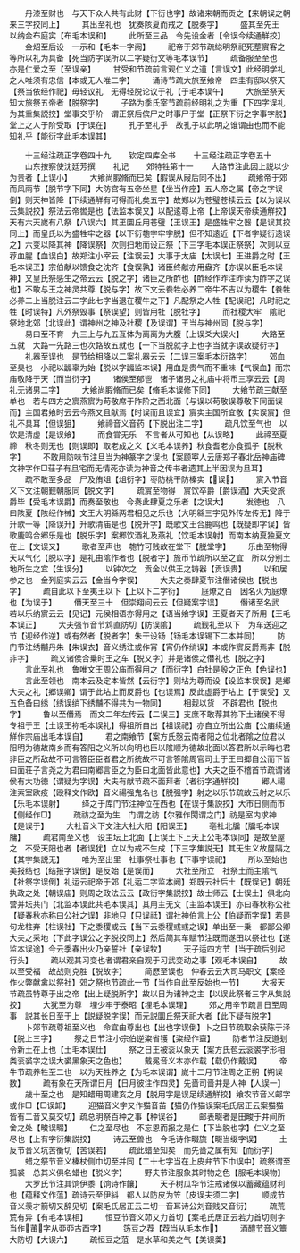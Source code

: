 <!-- { "loadSidebar": true } -->
　　丹漆至财也　与天下众人共有此财【下衍也字】故诸来朝而贡之【来朝误之朝来三字挍同上】
　　其出至礼也　犹奏陔夏而戒之【脱奏字】
　　盛其至先王　以纳金布庭实【布毛本误和】
　　此所至三品　令先设金者【令误今续通觧挍】
　　金炤至后设　一示和【毛本一字阙】
　　祀帝于郊节疏縂明祭祀死塟賔客之等所以礼为具备【死当防字误所以二字疑衍文等毛本误节】
　　疏备服至至也　亦是仁爱之至【至误亲】
　　甘受和节疏前言观仁义之道【言误文】此经明学礼之人唯须有忠信【本或无人唯二字】
　　诵诗节疏大旅至飨帝　四圭有邸以祭天【祭当依经作祀】毋轻议礼　无得轻脱论议于礼【于毛本误午】
　　大旅至祭天　知大旅祭五帝者【脱祭字】
　　子路为季氏宰节疏前经明礼之为重【下四字误礼为其重集説挍】堂事交乎阶　谓正祭后傧尸之时事尸于堂【正祭下衍之字事字脱】堂上之人于阶受取【于误在】
　　孔子至礼乎　故孔子以此明之谁谓由也而不能知礼乎【能衍字此毛本误其】












　　十三经注疏正字卷四十九
　　钦定四库全书
　　十三经注疏正字卷五十
　　山东按察使沈廷芳撰
　　礼记
　　郊特牲第十一
　　大路节注此因上説以少为贵者【上误小】
　　大飨尚腵脩而巳矣【腵误从叚后同不出】
　　疏飨帝于郊而风雨节【脱节字下同】大防宫有五帝坐星【坐当作座】五人帝之属【帝之字误倒】则天神皆降【下续通觧有可得而礼矣五字】故郑以为苍璧苍犊云云【以为误以云集説挍】祭法云帝喾是也【法监本误又】以配逺尊上帝【上帝误天帝续通觧挍】天有六天嵗有八祭【八误六】其玊圜丘用苍璧【玊误王】是盛牲牢之器【是误其挍同上】而皇氏以为盛牲牢之器【以下衍匏字牢字脱】但不知逺近【下者字疑衍逺误之】六变以降其神【降误祭】次则扫地而设正祭【下三字毛本误正祭祭】次则以豆荐血腥【血误白】故郑注小宰云【注误云】大事于太庙【太误七】王进爵之时【王毛本误玊】宗伯献以馈食之沈齐【食误孰】诸臣终献亦用盎齐【亦误以臣毛本误神】又皇氏祭感生之帝云云【脱之字】诸臣之所酢也【酢经作昨注昨读为酢字之误也】不敢与王之神灵共尊【脱与字】故下文云飬牲必养二帝牛不吉以为稷牛【飬牲必养二上当脱注云二字此七字当退在稷牛之下】凡配祭之人牲【配误祀】凡时祀之牲【时误特】凡外祭毁事【祭误望】则皆用牡【脱牡字】
　　而社稷大牢　隂祀祭地北郊【北误此】谓神州之神及社稷【及误谓】玊当与神州同【脱与字】
　　易曰至不育　九三上与九五互体为离离为大腹【上误爻大误火】
　　大路至五就　大路一先路三也次路故五就也【一下当脱就字上也字当就字误故疑衍字】
　　礼器至误也　是节给相降以二案礼器云云【二误三案毛本衍路字】
　　郊血至臭也　小祀以疈辜为始【脱以字疈监本误】用血是贵气而不重味【气误血】而宗庙敬降于天【而当衍字】
　　诸侯至郁鬯　诸子诸男之礼庙中将币三享云云【周礼无诸男二字】
　　大飨尚腵脩而已矣【脩毛本误修下同】
　　大飨节疏三献至单也　若与四方之賔燕賔为苟敬席于阼阶之西北面【与误以苟敬误尊敬下同面误而】主国君飨时云云今燕又且献焉【时误而且误宜】賔实主国所宜敬【实误賔】但礼不具耳【但误狙】
　　飨禘音义音药【下脱出注二字】
　　疏凡饮至气也　以饮是清虚【是误飨】
　　而食甞无乐　不言者从可知也【从误略】
　　此禘至夏禘　秋冬则无也【则误即】取老成之义【义毛本误养】秋食耆老亦食孤子【脱秋字】
　　不敢用防味节注旦当为神篆字之误也【案顾寕人云唐郑子春北岳神庙碑文神字作□荘子有旦宅而无情死亦读为神音之传书者遗其上半因误为旦耳】
　　疏不敢至多品　尸及侑俎【俎衍字】枣防桃干防榛实【误】
　　賔入节音义下文注朝觐朝服同【脱文字】
　　疏賔至物得　賔饮卒爵【爵误酒】大夫受旅爵毕【受毛本误爵】而奏至敬也　今奏此肆夏之乐者【之误大】
　　发徳也　八曰陔夏【陔经作祴】文王大明緜两君相见之乐也【大明緜三字见外传左传无】降于升歌一等【降误升】升歌清庙是也【脱升字】既歌文王合鹿鸣也【既疑即字误】皆歌鹿鸣合郷乐是也【脱乐字】案郷饮酒礼及燕礼【饮毛本误射】而南本纳夏独夏文在上【文误又】
　　歌者至声也　匏竹可贱故在堂下【脱堂字】
　　乐由至物得　天以气化【脱以字】是礼由隂作者也【脱者字】旅币节疏所以至之宜　所以分别土地所生之宜【生误分】
　　以钟次之　贡金以供王之铸器【贡误贵】
　　以和居参之也　金列庭实云云【金当今字误】
　　大夫之奏肆夏节注僭诸侯也【脱也字】
　　疏自此以下至夷王以下【上以下二字衍】
　　庭燎之百　因名火为庭燎也【为误于】
　　僭天至三十　但崇翔问云云【但疑案字误】
　　僭诸至名武　若以乐纳賔云云【见记】元侯相语亦得用之【语当飨字误】王夏者天子所用【王毛本误正】
　　大夫强节音节鸩直防切【防误隂】
　　疏觐礼至以下　为车送迎之节【迎经作逆】或有然者【脱者字】朱干设钖【钖毛本误锡下二本并同】
　　防门节注绣黼丹朱【朱误衣】音义绣注或作宵【宵仍作绡误】本或作賔反爵焉非【脱非字】
　　疏又诸侯合乗时王之车【脱又字】并是诸侯之僣礼也【脱之字】
　　言此至礼也　鲁唯文王周公庙而得用之【而衍字】白牡是殷之正色【色误也】
　　言此至领也　南本云及定本皆然【云衍字】则坫为尊而设【设监本误误】是郷大夫之礼【郷误卿】谓于此坫上而反爵也【也误焉】反此虚爵于坫上【于误受】又五色备曰绣【绣误绡下绣黼不得共为一物同】
　　相觌以货　不辟君也【脱也字】
　　鲁以至僭焉　而文二年左传云【二误三】支庶不敢荐其祢下土诸侯不得专祖于王【土误王祢毛本误礼】得祖所自出【祖误祀】亦自立所出公庙【公庙续通觧作宗庙出毛本误自】
　　君之南飨节【案方氏慤云南者阳之位北者隂之位君以阳明为徳故南乡而有答阳之义所以向明也臣以隂顺为徳故北面以答君所以示晦也君非臣之所敌故不可言答臣臣者君之所统故不可言答隂周官司士于王曰郷自公而下皆曰面荘子言尧之为君曰南郷言臣之为臣曰北面皆此意也】大夫之臣不稽首节疏谓诸侯有大功徳【谓疑为字误】大夫有献节疏不面拜者【者衍字通觧挍】
　　郷人禓注索室欧疫【殴释文作欧】音义禓强鬼名也【脱强字】射之以乐节疏故云射之以乐【乐毛本误射】
　　绎之于库门节注神位在西也【在误于集説挍】大市日侧而市【侧经作□】
　　疏祊之至为生　门谓之祊【尔雅作閍谓之门】祊是室内求神【是误于】
　　大社音义下文注大社大阳【阳误王】
　　亳社北牖【牖毛本误牗】
　　疏君南至义也　设主坛上北面【上误土下上天上公毛本误同】是故至屋之　不受天阳也者【者误犹】立以为戒不生成【下三字集説无】其无生义故屋隔之【其字集説无】
　　唯为至出里　社事祭社事也【下事字误祀】
　　所以至始也　美报结也【结报字误倒】是反始【是误而】
　　大社至所立　社祭土而主隂气【社祭字误倒】礼运云祀帝于郊【礼运二字监本阙】郑既云社后土【既误记】朝廷执政之处【朝误庙】则周之政法云云【政衍字集説挍】故士师云【士误土】俱北向营并坛共门【北监本误此共毛本误其】其用主无文【主监本误王】亦曰春秋称公社【疑春秋亦称曰公社之误】非地只【只误祗】谓社神伯言上公【伯疑而字误】若是句龙柱弃【柱误社】下之黍稷或云【当下云黍稷彧彧之误】单出至一乗　都鄙公卿大夫之采地【下此字误公之字脱挍同上】然后简其车赋节注既而遂田以祭社也【遂监本误途】今云季春出火乃亲誓社【亲误牧】
　　天子适四方节【当于疏后别起行头】
　　疏以观其习变也者谓君亲自观于习武变动之事【观毛本误自】
　　故以至受福　故战则克胜【脱故字】
　　简厯至误也　仲春云云大司马职文【案经作火弊献禽以祭社】郊之祭也节疏此一节【当作自此至反始也一节】
　　大报天节疏虽特尊于出之帝【出上疑脱所字】故以日为诸神之主【以误此祭者三字从集説挍】
　　大犹至为尊　埋少牢于泰昭【埋毛本误理】
　　郊之用辛节疏言日至周事　説其长日至于上【説疑脱字误】而元説圜丘祭天祀大者【此下疑有脱字】
　　卜郊节疏尊祖至义也　命宜由尊出也【出也字误倒】卜之日节疏取余获陈于泽【脱上三字】
　　祭之日节注小宗伯逆粢省镬【粢经作齍】
　　防者节注反道刬令新土在上也【土毛本误仕】
　　祭之日王被衮以象天【案方氏苞云衮裘字形相类衮裘字之误大裘黑象天之色也】
　　戴冕音义本亦作载【载仍作戴误】
　　帝牛节疏养牲至二也　以为天牲养之【为毛本误谓】嵗十二月节注周之正朔【朔误数】
　　疏有象在天所谓日月【日月彼注作四灵】先啬司啬并是人神【人误一】
　　歳十至之也　是知蜡用周建亥之月【脱用字是误足续通觧挍】飨农节音义邮字或作□【□误卸】
　　迎猫音义字又作猫音苖【猫仍作猫误案毛氏居正云案猫猫皆有二音又莫交切】疏总明祭百种之事【种误谷】
　　邮表畷者是田畯于井间所舍之处【畯误畷】
　　仁之至尽也　不忘恩而报之是仁【下当脱也字】仁义之至尽也【上有字衍集説挍】
　　诗云至兽也　今毛诗作畷旒【畷当缀字误】
　　土反节音义坑苦衡切【苦误若】
　　疏此蜡至知矣　而先啬之属有知【而衍字】
　　蜡之祭节音义榛杖侧巾切至并同【二十七字当在上皮弁节下巾误中】疏祭谓至狐裘　总其义俱名蜡也【脱义字】
　　野夫节注服象其时物之色【服毛本误物】
　　大罗氏节注其饷伊黍【饷诗作饟】
　　天子树瓜华节注戒诸侯以蓄藏蕴财利也【蕴释文作蕰】疏诗云至伊紏　都人以防皮为笠【皮误夫须二字】
　　顺成节音义羡才箭切又辞见切【案毛氏居正云二切一音耳诗公刘音贱又音衍】
　　疏荒荒有异【有毛本误相】
　　恒豆节音义茆又力首切【案毛氏居正云若力首切则字当作莆字从丣丣古酉字】
　　笾豆之荐【荐当从毛本作】
　　酒醴节音义簟大防切【大误六】
　　疏恒豆之菹　是水草和美之气【美误羮】
